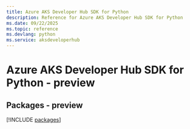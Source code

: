 ```yaml
---
title: Azure AKS Developer Hub SDK for Python
description: Reference for Azure AKS Developer Hub SDK for Python
ms.date: 09/22/2025
ms.topic: reference
ms.devlang: python
ms.service: aksdeveloperhub
---
```

# Azure AKS Developer Hub SDK for Python - preview
## Packages - preview
[!INCLUDE [packages](aks-developer-hub-index.md)]
